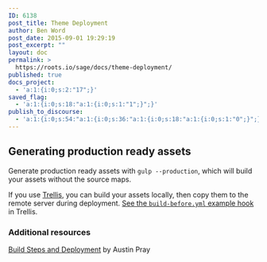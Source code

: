 ```yaml
---
ID: 6138
post_title: Theme Deployment
author: Ben Word
post_date: 2015-09-01 19:29:19
post_excerpt: ""
layout: doc
permalink: >
  https://roots.io/sage/docs/theme-deployment/
published: true
docs_project:
  - 'a:1:{i:0;s:2:"17";}'
saved_flag:
  - 'a:1:{i:0;s:18:"a:1:{i:0;s:1:"1";}";}'
publish_to_discourse:
  - 'a:1:{i:0;s:54:"a:1:{i:0;s:36:"a:1:{i:0;s:18:"a:1:{i:0;s:1:"0";}";}";}";}'
---
```

## Generating production ready assets

Generate production ready assets with `gulp --production`, which will build your assets without the source maps. 

If you use [Trellis](/trellis/), you can build your assets locally, then copy them to the remote server during deployment. [See the `build-before.yml` example hook](https://github.com/roots/trellis/blob/master/deploy-hooks/build-before.yml) in Trellis.

### Additional resources

[Build Steps and Deployment](http://austinpray.com/ops/2015/01/15/build-steps-and-deployment.html) by Austin Pray